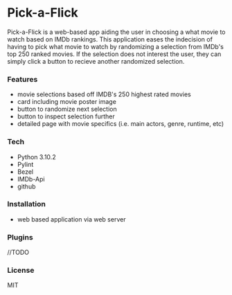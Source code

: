 # Pick-a-Flick

Pick-a-Flick is a web-based app aiding the user in choosing a what movie to watch based on IMDb rankings.  This application eases the indecision of having to pick what movie to watch by randomizing a selection from IMDb's top 250 ranked movies. If the selection does not interest the user, they can simply click a button to recieve another randomized selection.  

### Features
- movie selections based off IMDB's 250 highest rated movies
- card including movie poster image
- button to randomize next selection 
- button to inspect selection further 
- detailed page with movie specifics (i.e. main actors, genre, runtime, etc)

### Tech

- Python 3.10.2
- Pylint
- Bezel
- IMDb-Api
- github

### Installation

- web based application via web server

### Plugins

//TODO

### License

MIT



 
 
